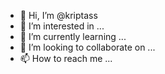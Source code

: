 - 👋 Hi, I’m @kriptass
- 👀 I’m interested in ...
- 🌱 I’m currently learning ...
- 💞️ I’m looking to collaborate on ...
- 📫 How to reach me ...

<!---
kriptass/kriptass is a ✨ special ✨ repository because its `README.md` (this file) appears on your GitHub profile.
You can click the Preview link to take a look at your changes.
--->
